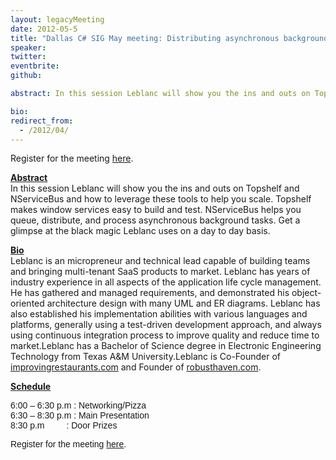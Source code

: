 ```yaml
---
layout: legacyMeeting
date: 2012-05-5
title: "Dallas C# SIG May meeting: Distributing asynchronous background tasks with Topshelf and NServiceBus"
speaker:
twitter:
eventbrite:
github:

abstract: In this session Leblanc will show you the ins and outs on Topshelf and NServiceBus and how to leverage these tools to help you scale. Topshelf makes window services easy to build and test. NServiceBus helps you queue, distribute, and process asynchronous background tasks. Get a glimpse at the black magic Leblanc uses on a day to day basis.

bio:
redirect_from:
  - /2012/04/
---
```


<p>Register for the meeting <a href="http://www.eventbrite.com/event/3368610605">here</a>.<br />
<strong><strong></strong></strong></p>
<p><strong><strong><span style="text-decoration: underline;">Abstract<br />
</span></strong></strong>In this session Leblanc will show you the ins and outs on Topshelf and NServiceBus and how to leverage these tools to help you scale. Topshelf makes window services easy to build and test. NServiceBus helps you queue, distribute, and process asynchronous background tasks. Get a glimpse at the black magic Leblanc uses on a day to day basis.<br />
<strong></strong></p>
<p><strong><span style="text-decoration: underline;">Bio<br />
</span></strong>Leblanc is an micropreneur and technical lead capable of building teams and bringing multi-tenant SaaS products to market. Leblanc has years of industry experience in all aspects of the application life cycle management. He has gathered and managed requirements, and demonstrated his object-oriented architecture design with many UML and ER diagrams. Leblanc has also established his implementation abilities with various languages and platforms, generally using a test-driven development approach, and always using continuous integration process to improve quality and reduce time to market.Leblanc has a Bachelor of Science degree in Electronic Engineering Technology from Texas A&amp;M University.Leblanc is Co-Founder of <a href="http://www.improvingrestaurants.com/">improvingrestaurants.com</a> and Founder of <a href="http://www.robusthaven.com/">robusthaven.com</a>.<br />
<span style="font-style: normal;"><strong></strong></span></p>
<p><span style="font-style: normal;"><strong><span style="text-decoration: underline;">Schedule</span></strong></span></p>
<p><span style="font-style: normal;"><span style="font-family: arial, helvetica, sans-serif;">6:00 &#8211; 6:30 p.m : Networking/Pizza<br />
</span><span style="font-family: arial, helvetica, sans-serif;">6:30 &#8211; 8:30 p.m : Main Presentation<br />
</span><span style="font-family: arial, helvetica, sans-serif;">8:30 p.m &nbsp; &nbsp; &nbsp; &nbsp; : Door Prizes<br />
</span></span></p>
<p><span style="font-family: arial, helvetica, sans-serif;">Register for the meeting&nbsp;<a href="http://www.eventbrite.com/event/3368610605">here</a>.</span></p>

